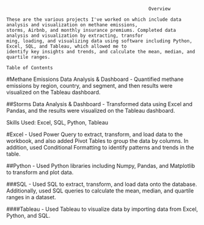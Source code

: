                                                         Overview 
    
    These are the various projects I've worked on which include data analysis and visualization on methane emissions, 
    storms, Airbnb, and monthly insurance premiums. Completed data analysis and visualization by extracting, transfor
    ming, loading, and visualizing data using software including Python, Excel, SQL, and Tableau, which allowed me to 
    identify key insights and trends, and calculate the mean, median, and quartile ranges.

    Table of Contents

#Methane Emissions Data Analysis & Dashboard - Quantified methane emissions by region, country, and segment, and then results were visualized on the Tableau dashboard.

##Storms Data Analysis & Dashboard  - Transformed data using Excel and Pandas, and the results were visualized on the Tableau dashboard.


Skills Used: Excel, SQL, Python, Tableau

#Excel - Used Power Query to extract, transform, and load data to the workbook, and also added Pivot Tables to group the data by columns. In addition, used Conditional Formatting to identify patterns and trends in the table.

##Python - Used Python libraries including Numpy, Pandas, and Matplotlib to transform and plot data.

###SQL - Used SQL to extract, transform, and load data onto the database. Additionally, used SQL queries to calculate the mean, median, and quartile ranges in a dataset.

####Tableau - Used Tableau to visualize data by importing data from Excel, Python, and SQL.

